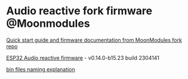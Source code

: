 # Audio reactive fork firmware @Moonmodules

[Quick start guide and firmware documentation from MoonModules fork repo](https://mm.kno.wled.ge)

[ESP32 Audio reactive firmware](https://github.com/srg74/WLED-wemos-shield/tree/master/resources/Firmware/@MoonModules/v0.14.0-b15.23) - v0.14.0-b15.23 build 2304141

[bin files naming explanation](https://mm.kno.wled.ge/moonmodules/Installing-and-Compiling/#configurations)
